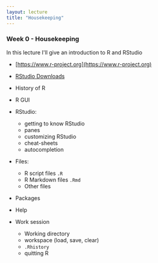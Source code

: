 ```yaml
---
layout: lecture
title: "Housekeeping"
---
```


### Week 0 - Housekeeping

In this lecture I'll give an introduction to R and RStudio

- [https://www.r-project.org](https://www.r-project.org)
- [RStudio Downloads](https://www.rstudio.com/products/rstudio/download/)

- History of R
- R GUI
- RStudio:
	+ getting to know RStudio
	+ panes
	+ customizing RStudio
	+ cheat-sheets
	+ autocompletion
- Files:
	- R script files `.R`
	- R Markdown files `.Rmd`
	- Other files
- Packages
- Help
- Work session
	+ Working directory
	+ workspace (load, save, clear)
	+ `.Rhistory`
	+ quitting R


